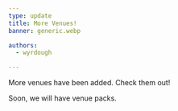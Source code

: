 ```yaml
---
type: update
title: More Venues!
banner: generic.webp

authors:
  - wyrdough

---
```


More venues have been added. Check them out!

Soon, we will have venue packs.